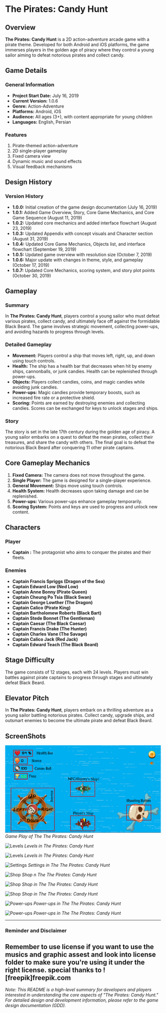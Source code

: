 # The Pirates: Candy Hunt

## Overview
**The Pirates: Candy Hunt** is a 2D action-adventure arcade game with a pirate theme. Developed for both Android and iOS platforms, the game immerses players in the golden age of piracy where they control a young sailor aiming to defeat notorious pirates and collect candy.

## Game Details

### General Information
- **Project Start Date:** July 16, 2019
- **Current Version:** 1.0.6
- **Genre:** Action-Adventure
- **Platforms:** Android, iOS
- **Audience:** All ages (3+), with content appropriate for young children
- **Languages:** English, Persian

### Features
1. Pirate-themed action-adventure
2. 2D single-player gameplay
3. Fixed camera view
4. Dynamic music and sound effects
5. Visual feedback mechanisms

## Design History

### Version History
- **1.0.0:** Initial creation of the game design documentation (July 16, 2019)
- **1.0.1:** Added Game Overview, Story, Core Game Mechanics, and Core Game Sequence (August 11, 2019)
- **1.0.2:** Updated core mechanics and added interface flowchart (August 23, 2019)
- **1.0.3:** Updated Appendix with concept visuals and Character section (August 31, 2019)
- **1.0.4:** Updated Core Game Mechanics, Objects list, and interface flowchart (September 19, 2019)
- **1.0.5:** Updated game overview with resolution size (October 7, 2019)
- **1.0.6:** Major update with changes in theme, style, and gameplay (October 17, 2019)
- **1.0.7:** Updated Core Mechanics, scoring system, and story plot points (October 30, 2019)

## Gameplay

### Summary
In **The Pirates: Candy Hunt**, players control a young sailor who must defeat various pirates, collect candy, and ultimately face off against the formidable Black Beard. The game involves strategic movement, collecting power-ups, and avoiding hazards to progress through levels.

### Detailed Gameplay
- **Movement:** Players control a ship that moves left, right, up, and down using touch controls.
- **Health:** The ship has a health bar that decreases when hit by enemy ships, cannonballs, or junk candies. Health can be replenished through power-ups.
- **Objects:** Players collect candies, coins, and magic candies while avoiding junk candies.
- **Power-ups:** Magic candies provide temporary boosts, such as increased fire rate or a protective shield.
- **Scoring:** Points are earned by destroying enemies and collecting candies. Scores can be exchanged for keys to unlock stages and ships.

### Story
The story is set in the late 17th century during the golden age of piracy. A young sailor embarks on a quest to defeat the mean pirates, collect their treasures, and share the candy with others. The final goal is to defeat the notorious Black Beard after conquering 11 other pirate captains.

## Core Gameplay Mechanics
1. **Fixed Camera:** The camera does not move throughout the game.
2. **Single Player:** The game is designed for a single-player experience.
3. **General Movement:** Ships move using touch controls.
4. **Health System:** Health decreases upon taking damage and can be replenished.
5. **Power-ups:** Various power-ups enhance gameplay temporarily.
6. **Scoring System:** Points and keys are used to progress and unlock new content.

## Characters

### Player
- **Captain <Username>:** The protagonist who aims to conquer the pirates and their fleets.

### Enemies
- **Captain Francis Spriggs (Dragon of the Sea)**
- **Captain Edward Low (Ned Low)**
- **Captain Anne Bonny (Pirate Queen)**
- **Captain Cheung Po Tsia (Black Swan)**
- **Captain George Lowther (The Dragon)**
- **Captain Calico (Pirate King)**
- **Captain Bartholomew Roberts (Black Bart)**
- **Captain Stede Bonnet (The Gentleman)**
- **Captain Caesar (The Black Caesar)**
- **Captain Francis Drake (The Hunter)**
- **Captain Charles Vane (The Savage)**
- **Captain Calico Jack (Red Jack)**
- **Captain Edward Teach (The Black Beard)**

## Stage Difficulty
The game consists of 12 stages, each with 24 levels. Players must win battles against pirate captains to progress through stages and ultimately defeat Black Beard.


## Elevator Pitch
In **The Pirates: Candy Hunt**, players embark on a thrilling adventure as a young sailor battling notorious pirates. Collect candy, upgrade ships, and outsmart enemies to become the ultimate pirate and defeat Black Beard.


## ScreenShots

![Game Play](https://github.com/Sadeqsoli/ThePirates-CandyHunt/blob/master/Shots/Scenes/01.png)
*Game Play of The The Pirates: Candy Hunt*

![Levels](https://github.com/Sadeqsoli/ThePirates-CandyHunt/blob/master/Shots/Scenes/11.png)
*Levels in The Pirates: Candy Hunt*


![Levels](https://github.com/Sadeqsoli/ThePirates-CandyHunt/blob/master/Shots/Scenes/12.png)
*Levels in The Pirates: Candy Hunt*

![Settings](https://github.com/Sadeqsoli/ThePirates-CandyHunt/blob/master/Shots/Scenes/13.png)
*Settings in The The Pirates: Candy Hunt*

![Shop](https://github.com/Sadeqsoli/ThePirates-CandyHunt/blob/master/Shots/Scenes/10.png)
*Shop n The The Pirates: Candy Hunt*

![Shop](https://github.com/Sadeqsoli/ThePirates-CandyHunt/blob/master/Shots/Scenes/10-0.png)
*Shop in The The Pirates: Candy Hunt*

![Shop](https://github.com/Sadeqsoli/ThePirates-CandyHunt/blob/master/Shots/Scenes/10-1.png)
*Shop in The The Pirates: Candy Hunt*

![Power-ups](https://github.com/Sadeqsoli/ThePirates-CandyHunt/blob/master/Shots/Scenes/06.png)
*Power-ups in The The Pirates: Candy Hunt*

![Power-ups](https://github.com/Sadeqsoli/ThePirates-CandyHunt/blob/master/Shots/Scenes/07.png)
*Power-ups in The The Pirates: Candy Hunt*

---
### Reminder and Disclaimer 
Remember to use license if you want to use the musics and graphic assest and look into license folder to make sure you're using it under the right license.
special thanks to ![freepik]freepik.com
---

*Note: This README is a high-level summary for developers and players interested in understanding the core aspects of "The Pirates: Candy Hunt." For detailed design and development information, please refer to the game design documentation (GDD).*

